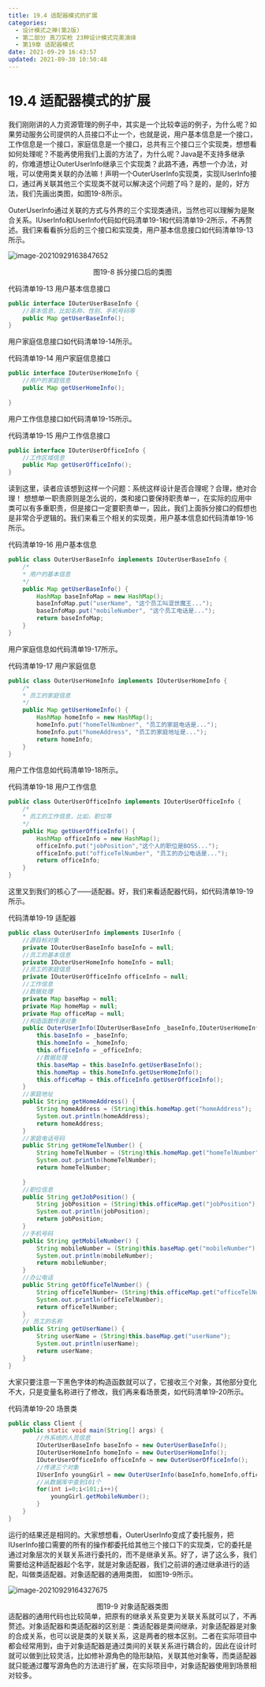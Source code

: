 ```yaml
---
title: 19.4 适配器模式的扩展
categories: 
  - 设计模式之禅(第2版)
  - 第二部分 真刀实枪 23种设计模式完美演绎
  - 第19章 适配器模式
date: 2021-09-29 16:43:57
updated: 2021-09-30 10:50:48
---
```

# 19.4 适配器模式的扩展
我们刚刚讲的人力资源管理的例子中，其实是一个比较幸运的例子，为什么呢？如果劳动服务公司提供的人员接口不止一个，也就是说，用户基本信息是一个接口，工作信息是一个接口，家庭信息是一个接口，总共有三个接口三个实现类，想想看如何处理呢？不能再使用我们上面的方法了，为什么呢？Java是不支持多继承的，你难道想让OuterUserInfo继承三个实现类？此路不通，再想一个办法，对哦，可以使用类关联的办法嘛！声明一个OuterUserInfo实现类，实现IUserInfo接口，通过再关联其他三个实现类不就可以解决这个问题了吗？是的，是的，好方法，我们先画出类图，如图19-8所示。

OuterUserInfo通过关联的方式与外界的三个实现类通讯，当然也可以理解为是聚合关系。IUserInfo和UserInfo代码如代码清单19-1和代码清单19-2所示，不再赘述。我们来看看拆分后的三个接口和实现类，用户基本信息接口如代码清单19-13所示。

![image-20210929163847652](https://gitee.com/XiaoLan223/images/raw/master/Blog/Sum/20210929163847.png)

<center>图19-8 拆分接口后的类图</center>

代码清单19-13 用户基本信息接口
```java
public interface IOuterUserBaseInfo {
    //基本信息，比如名称、性别、手机号码等
    public Map getUserBaseInfo();
}
```
用户家庭信息接口如代码清单19-14所示。

代码清单19-14 用户家庭信息接口
```java
public interface IOuterUserHomeInfo {
    //用户的家庭信息
    public Map getUserHomeInfo();
    
}
```

用户工作信息接口如代码清单19-15所示。

代码清单19-15 用户工作信息接口
```java
public interface IOuterUserOfficeInfo {
    //工作区域信息
    public Map getUserOfficeInfo();
}
```
读到这里，读者应该想到这样一个问题：系统这样设计是否合理呢？合理，绝对合理！ 想想单一职责原则是怎么说的，类和接口要保持职责单一，在实际的应用中类可以有多重职责，但是接口一定要职责单一，因此，我们上面拆分接口的假想也是非常合乎逻辑的。我们来看三个相关的实现类，用户基本信息如代码清单19-16所示。

代码清单19-16 用户基本信息
```java
public class OuterUserBaseInfo implements IOuterUserBaseInfo {
    /*
    * 用户的基本信息 
    */
    public Map getUserBaseInfo() {
        HashMap baseInfoMap = new HashMap();
        baseInfoMap.put("userName", "这个员工叫混世魔王...");
        baseInfoMap.put("mobileNumber", "这个员工电话是...");
        return baseInfoMap;
    }
}
```
用户家庭信息如代码清单19-17所示。

代码清单19-17 用户家庭信息
```java
public class OuterUserHomeInfo implements IOuterUserHomeInfo {
    /*
    * 员工的家庭信息 
    */
    public Map getUserHomeInfo() {
        HashMap homeInfo = new HashMap();
        homeInfo.put("homeTelNumbner", "员工的家庭电话是...");
        homeInfo.put("homeAddress", "员工的家庭地址是...");
        return homeInfo;
    }
}
```
用户工作信息如代码清单19-18所示。

代码清单19-18 用户工作信息
```java
public class OuterUserOfficeInfo implements IOuterUserOfficeInfo {
    /*
    * 员工的工作信息，比如，职位等 
    */
    public Map getUserOfficeInfo() {
        HashMap officeInfo = new HashMap();
        officeInfo.put("jobPosition","这个人的职位是BOSS...");
        officeInfo.put("officeTelNumber", "员工的办公电话是...");
        return officeInfo;
    }
}
```
这里又到我们的核心了——适配器。好，我们来看适配器代码，如代码清单19-19所示。

代码清单19-19 适配器
```java
public class OuterUserInfo implements IUserInfo {
    //源目标对象
    private IOuterUserBaseInfo baseInfo = null;
    //员工的基本信息
    private IOuterUserHomeInfo homeInfo = null;
    //员工的家庭信息
    private IOuterUserOfficeInfo officeInfo = null;
    //工作信息
    //数据处理
    private Map baseMap = null;
    private Map homeMap = null;
    private Map officeMap = null;
    //构造函数传递对象
    public OuterUserInfo(IOuterUserBaseInfo _baseInfo,IOuterUserHomeInfo _homeInfo,IOuterUserOfficeInfo _officeInfo){
        this.baseInfo = _baseInfo;
        this.homeInfo = _homeInfo;
        this.officeInfo = _officeInfo;
        //数据处理
        this.baseMap = this.baseInfo.getUserBaseInfo();
        this.homeMap = this.homeInfo.getUserHomeInfo();
        this.officeMap = this.officeInfo.getUserOfficeInfo();
    }
    //家庭地址
    public String getHomeAddress() {
        String homeAddress = (String)this.homeMap.get("homeAddress");
        System.out.println(homeAddress);
        return homeAddress;
    }
    //家庭电话号码
    public String getHomeTelNumber() {
        String homeTelNumber = (String)this.homeMap.get("homeTelNumber");
        System.out.println(homeTelNumber);
        return homeTelNumber;
        
    }
    //职位信息
    public String getJobPosition() {
        String jobPosition = (String)this.officeMap.get("jobPosition");
        System.out.println(jobPosition);
        return jobPosition;
    }
    //手机号码
    public String getMobileNumber() {
        String mobileNumber = (String)this.baseMap.get("mobileNumber");
        System.out.println(mobileNumber);
        return mobileNumber;
    }
    //办公电话
    public String getOfficeTelNumber() {
        String officeTelNumber= (String)this.officeMap.get("officeTelNumber");
        System.out.println(officeTelNumber);
        return officeTelNumber;
    }
    // 员工的名称
    public String getUserName() {
        String userName = (String)this.baseMap.get("userName");
        System.out.println(userName);
        return userName;
    }
}
```
大家只要注意一下黑色字体的构造函数就可以了，它接收三个对象，其他部分变化不大，只是变量名称进行了修改，我们再来看场景类，如代码清单19-20所示。

代码清单19-20 场景类
```java
public class Client {
    public static void main(String[] args) {
        //外系统的人员信息
        IOuterUserBaseInfo baseInfo = new OuterUserBaseInfo();
        IOuterUserHomeInfo homeInfo = new OuterUserHomeInfo();
        IOuterUserOfficeInfo officeInfo = new OuterUserOfficeInfo();
        //传递三个对象
        IUserInfo youngGirl = new OuterUserInfo(baseInfo,homeInfo,officeInfo);
        //从数据库中查到101个
        for(int i=0;i<101;i++){
            youngGirl.getMobileNumber();
        }
    }
}
```
运行的结果还是相同的。大家想想看，OuterUserInfo变成了委托服务，把IUserInfo接口需要的所有的操作都委托给其他三个接口下的实现类，它的委托是通过对象层次的关联关系进行委托的，而不是继承关系。好了，讲了这么多，我们需要给这种适配器起个名字，就是对象适配器，我们之前讲的通过继承进行的适配，叫做类适配器。对象适配器的通用类图， 如图19-9所示。

![image-20210929164327675](https://gitee.com/XiaoLan223/images/raw/master/Blog/Sum/20210929164327.png)

<center>图19-9 对象适配器类图</center>
适配器的通用代码也比较简单，把原有的继承关系变更为关联关系就可以了，不再赘述。对象适配器和类适配器的区别是：类适配器是类间继承，对象适配器是对象的合成关系，也可以说是类的关联关系，这是两者的根本区别。二者在实际项目中都会经常用到，由于对象适配器是通过类间的关联关系进行耦合的，因此在设计时就可以做到比较灵活，比如修补源角色的隐形缺陷，关联其他对象等，而类适配器就只能通过覆写源角色的方法进行扩展，在实际项目中，对象适配器使用到场景相对较多。

